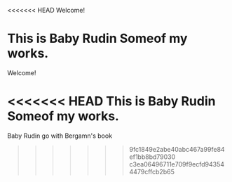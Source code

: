 <<<<<<< HEAD
Welcome! 

This is Baby Rudin Someof my works.
=======
Welcome! 

<<<<<<< HEAD
This is Baby Rudin Someof my works.
=======
Baby Rudin go with Bergamn's book
>>>>>>> 9fc1849e2abe40abc467a99fe84ef1bb8bd79030
>>>>>>> c3ea06496711e709f9ecfd943544479cffcb2b65
